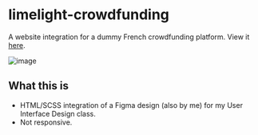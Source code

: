 # limelight-crowdfunding
A website integration for a dummy French crowdfunding platform. View it [here](https://thurinum.github.io/limelight-crowdfunding/).

![image](https://user-images.githubusercontent.com/43908636/201180813-09be3cdd-fb60-4b16-b921-bcd9f426456f.png)

## What this is
- HTML/SCSS integration of a Figma design (also by me) for my User Interface Design class.
- Not responsive.
